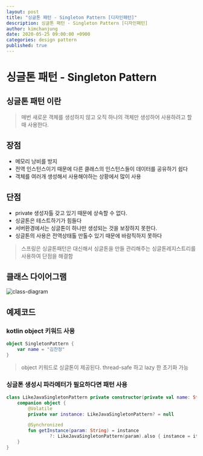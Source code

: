 ```yaml
---
layout: post
title: "싱글톤 패턴 - Singleton Pattern [디자인패턴]"
description: 싱글톤 패턴 - Singleton Pattern [디자인패턴]
author: kimchanjung
date: 2020-05-25 09:00:00 +0900
categories: design pattern
published: true
---
```


# 싱글톤 패턴 - Singleton Pattern

## 싱글톤 패턴 이란
> 매번 새로운 객체를 생성하지 않고 오직 하나의 객체만 생성하어 사용하려고 할때 사용한다.

## 장점
- 메모리 낭비를 방지
- 전역 인스턴스이기 때문에 다른 클래스의 인스턴스들이 데이터를 공유하기 쉽다
- 객체를 여러개 생성해서 사용해야하는 상황에서 많이 사용 

## 단점
- private 생성자톨 갖고 있기 때문에 상속할 수 없다.
- 싱글톤은 테스트하기가 힘들다
- 서버환경에서는 싱글톤이 하나만 생성되는 것을 보장하지 못한다.
- 싱글톤의 사용은 전역상태톨 만톨수 있기 때문에 바람직하지 못하다

> 스프링은 싱글톤패턴은 대신해서 싱글톤을 만들 관리해주는 싱글톤레지스트리를 사용하여 단점을 해결함


## 클래스 다이어그램
![class-diagram](/post-img/design-pattern/singleton-pattern-class-diagram.png)


## 예제코드
### kotlin object 키워드 사용 
```kotlin
object SingletonPattern {
    var name = "김찬정"
}
```
> object 키워드로 싱글톤이 제공된다. thread-safe 하고 lazy 한 초기화 가능

### 싱글톤 생성시 파라메터가 필요하다면 패턴 사용 
```kotlin
class LikeJavaSingletonPattern private constructor(private val name: String) {
    companion object {
        @Volatile
        private var instance: LikeJavaSingletonPattern? = null

        @Synchronized
        fun getInstance(param: String) = instance
                ?: LikeJavaSingletonPattern(param).also { instance = it }
    }
}
```
